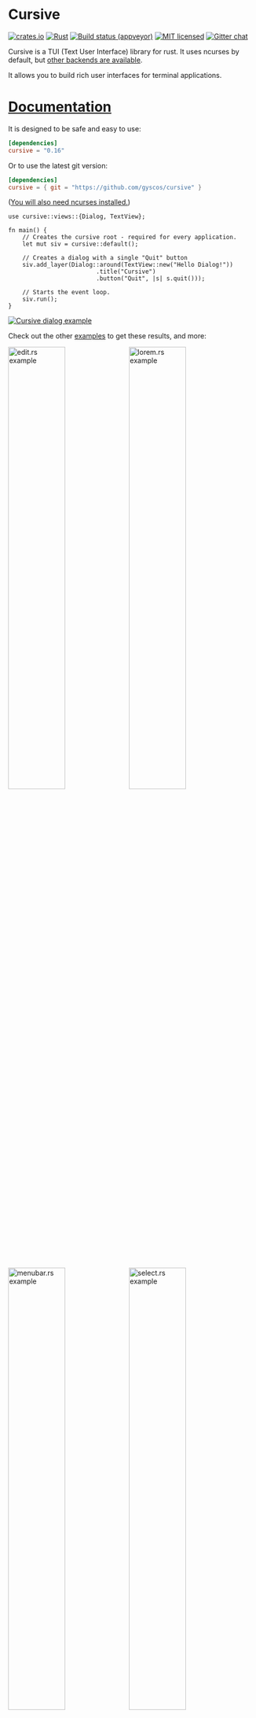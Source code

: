 # Cursive

[![crates.io](https://img.shields.io/crates/v/cursive.svg)](https://crates.io/crates/cursive)
[![Rust](https://github.com/gyscos/cursive/actions/workflows/rust.yml/badge.svg?branch=main)](https://github.com/gyscos/cursive/actions/workflows/rust.yml)
[![Build status (appveyor)](https://ci.appveyor.com/api/projects/status/uk5pww718jsp5x2l/branch/main?svg=true)](https://ci.appveyor.com/project/gyscos/cursive/branch/main)
[![MIT licensed](https://img.shields.io/badge/license-MIT-blue.svg)](./LICENSE)
[![Gitter chat](https://badges.gitter.im/gyscos/cursive.png)](https://gitter.im/cursive-rs/cursive)


Cursive is a TUI (Text User Interface) library for rust. It uses ncurses by default, but [other backends are available](https://github.com/gyscos/cursive/wiki/Backends).

It allows you to build rich user interfaces for terminal applications.

# [Documentation](http://docs.rs/cursive)

It is designed to be safe and easy to use:

```toml
[dependencies]
cursive = "0.16"
```

Or to use the latest git version:

```toml
[dependencies]
cursive = { git = "https://github.com/gyscos/cursive" }
```

([You will also need ncurses installed.](https://github.com/gyscos/cursive/wiki/Install-ncurses))

```rust,no_run
use cursive::views::{Dialog, TextView};

fn main() {
    // Creates the cursive root - required for every application.
    let mut siv = cursive::default();

    // Creates a dialog with a single "Quit" button
    siv.add_layer(Dialog::around(TextView::new("Hello Dialog!"))
                         .title("Cursive")
                         .button("Quit", |s| s.quit()));

    // Starts the event loop.
    siv.run();
}
```

[![Cursive dialog example](https://raw.githubusercontent.com/gyscos/cursive/main/doc/cursive_example.png)](cursive/examples/dialog.rs)

Check out the other [examples](https://github.com/gyscos/cursive/tree/main/cursive/examples) to get these results, and more:

<div>
<a href="cursive/examples/edit.rs"><img src="https://imgur.com/CQgSwly.png" alt="edit.rs example", width="48%" /></a>
<a href="cursive/examples/lorem.rs"><img src="https://imgur.com/hW9M9MV.png" alt="lorem.rs example", width="48%" /></a>
<a href="cursive/examples/menubar.rs"><img src="https://imgur.com/xx3lZPz.png" alt="menubar.rs example", width="48%" /></a>
<a href="cursive/examples/select.rs"><img src="https://imgur.com/couty0n.png" alt="select.rs example", width="48%" /></a>
<a href="cursive/examples/mines/"><img src="https://imgur.com/vNteYyy.png" alt="mines example", width="48%" /></a>
<a href="cursive/examples/theme.rs"><img src="https://i.imgur.com/3Yleozc.png" alt="theme.rs example", width="48%" /></a>
</div>

_(Colors may depend on your terminal configuration.)_

## Tutorials

These tutorials may help you get started with cursive:

* [Starting with cursive: (1/3)](https://github.com/gyscos/cursive/tree/main/doc/tutorial_1.md)
* [Starting with cursive: (2/3)](https://github.com/gyscos/cursive/tree/main/doc/tutorial_2.md)
* [Starting with cursive: (3/3)](https://github.com/gyscos/cursive/tree/main/doc/tutorial_3.md)

## Third-party views

Here are a few crates implementing new views for you to use:

* [cursive-aligned-view](https://github.com/deinstapel/cursive-aligned-view): A view wrapper for gyscos/cursive views which aligns child views.
* [cursive-async-view](https://github.com/deinstapel/cursive-async-view): A loading-screen wrapper.
* [cursive-flexi-logger-view](https://github.com/deinstapel/cursive-flexi-logger-view): An alternative debug view using `emabee/flexi_logger`.
* [cursive-markup](https://sr.ht/~ireas/cursive-markup-rs): A view that renders HTML or other markup.
* [cursive-multiplex](https://github.com/deinstapel/cursive-multiplex): A tmux like multiplexer.
* [cursive-spinner-view](https://github.com/otov4its/cursive-spinner-view): A spinner view.
* [cursive-tabs](https://github.com/deinstapel/cursive-tabs): Tabs.
* [cursive_calendar_view](https://github.com/BonsaiDen/cursive_calendar_view): A basic calendar view implementation.
* [cursive_hexview](https://github.com/hellow554/cursive_hexview): A simple hexview.
* [cursive_table_view](https://github.com/BonsaiDen/cursive_table_view): A basic table view component.
* [cursive_tree_view](https://github.com/BonsaiDen/cursive_tree_view): A tree view implementation.

## Showcases

Here are some cool applications using cursive:

* [RustyChat](https://github.com/SambaDialloB/RustyChat): Chat client made using Rust and Cursive.
* [clock-cli](https://github.com/TianyiShi2001/clock-cli-rs): A clock with stopwatch and countdown timer functionalities.
* [fui](https://github.com/xliiv/fui): Add CLI & form interface to your program.
* [git-branchless](https://github.com/arxanas/git-branchless): Branchless workflow for Git.
* [grin-tui](https://github.com/mimblewimble/grin): Minimal implementation of the MimbleWimble protocol.
* [kakikun](https://github.com/file-acomplaint/kakikun): A paint and ASCII art application for the terminal.
* [launchk](https://github.com/mach-kernel/launchk): Manage launchd agents and daemons on macOS.
* [mythra](https://github.com/deven96/mythra): CLI to search for music.
* [ncspot](https://github.com/hrkfdn/ncspot): Cross-platform ncurses Spotify client.
* [ripasso](https://github.com/cortex/ripasso): A simple password manager written in Rust.
* [rusty-man](https://sr.ht/~ireas/rusty-man): Browse rustdoc documentation.
* [saci-rs](https://gitlab.com/ihercowitz/saci-rs): Simple API Client Interface. 
* [so](https://github.com/samtay/so): A terminal interface for Stack Overflow.
* [sudoku-tui](https://github.com/TianyiShi2001/sudoku-tui): Play sudoku on the command line.
* [wiki-tui](https://github.com/Builditluc/wiki-tui): A simple and easy to use Wikipedia Text User Interface
* [rbmenu-tui](https://github.com/DevHyperCoder/rbmenu-tui): A TUI for bookmark management.

## Goals

* **Ease of use.** Simple apps should be simple. Complex apps should be manageable.
* **Linux TTY Compatibility.** Colors may suffer, and UTF-8 may be too much, but most features *must* work properly on a Linux TTY.
* **Flexibility.** This library should be able to handle simple UI scripts, complex real-time applications, or even games.
    * In particular, it tries to have enough features to recreate these kind of tools:
        * [menuconfig](http://en.wikipedia.org/wiki/Menuconfig#/media/File:Linux_x86_3.10.0-rc2_Kernel_Configuration.png)
        * [nmtui](https://access.redhat.com/documentation/en-US/Red_Hat_Enterprise_Linux/7/html/Networking_Guide/sec-Configure_a_Network_Team_Using_the_Text_User_Interface_nmtui.html)

## Compatibility

First off, terminals are messy. A small set of features is standard, but beyond that, almost every terminal has its own implementation.

### Output

* **Colors**: the basic 8-colors palette should be broadly supported. User-defined colors is not supported in the raw linux TTY, but should work in most terminals, although it's still kinda experimental.
* **UTF-8**: Currently Cursive really expects a UTF-8 locale. It may eventually get patched to support window borders on other locales, but it's not a priority.
There is initial support for [wide characters](https://en.wikipedia.org/wiki/CJK_characters). [RTL](https://en.wikipedia.org/wiki/Right-to-left) support [is planned](https://github.com/gyscos/cursive/issues/31), but still very early.

### Input

* The `key_codes` example can be a useful tool to see how the library reacts to various key presses.
* Keep in mind that if the terminal has shortcuts registered, they probably won't be transmitted to the app.
* UTF-8 input should work fine in a unicode-enabled terminal emulator, but raw linux TTY may be more capricious.

## [Contributing](CONTRIBUTING.md)
## Alternatives

See also [tui-rs](https://github.com/fdehau/tui-rs) - and a small [comparison page](https://github.com/gyscos/cursive/wiki/Cursive-vs-tui%E2%80%90rs).

